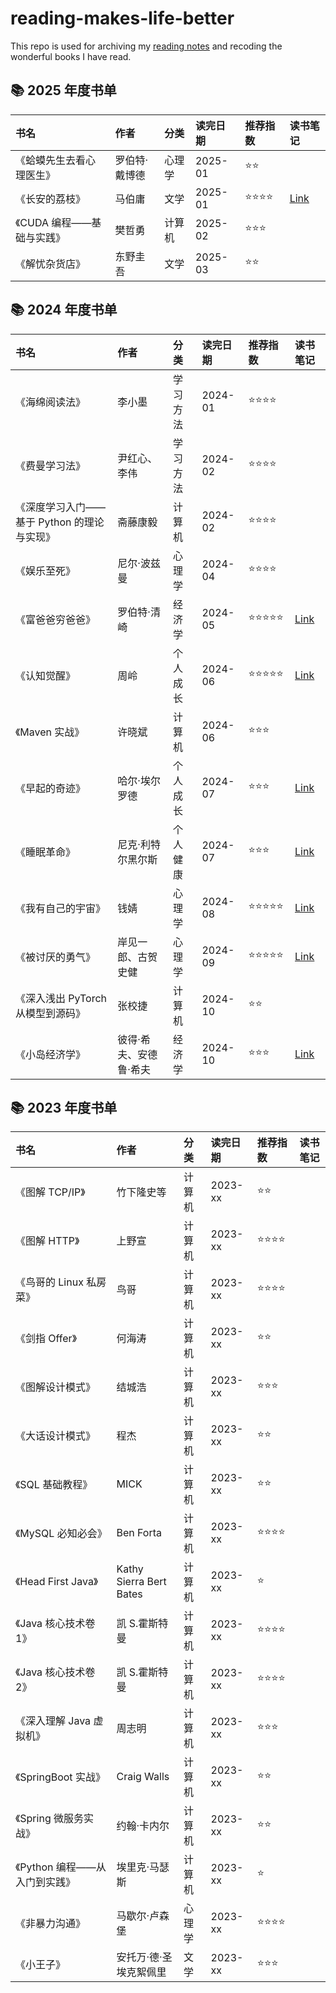 # reading-makes-life-better

This repo is used for archiving my [<u>reading notes</u>](https://shen-shanshan.github.io/categories/%E9%98%85%E8%AF%BB/) and recoding the wonderful books I have read.

## 📚 2025 年度书单

|           书名            |     作者      |  分类  | 读完日期 | 推荐指数 |     读书笔记      |
| :------------------------ | :------------ | :----- | :------- | :------- | :---------------- |
| 《蛤蟆先生去看心理医生》  | 罗伯特·戴博德 | 心理学 | 2025-01  | ⭐⭐       |                   |
| 《长安的荔枝》            | 马伯庸        | 文学   | 2025-01  | ⭐⭐⭐⭐     | [<u>Link</u>][32] |
| 《CUDA 编程——基础与实践》 | 樊哲勇        | 计算机 | 2025-02  | ⭐⭐⭐      |                   |
| 《解忧杂货店》            | 东野圭吾      | 文学   | 2025-03  | ⭐⭐       |                   |

<!-- 31～? -->
<!--《蛤蟆先生去看心理医生》-->
<!--《长安的荔枝》-->
[32]: https://shen-shanshan.github.io/articles/%E9%95%BF%E5%AE%89%E7%9A%84%E8%8D%94%E6%9E%9D%E8%AF%BB%E4%B9%A6%E7%AC%94%E8%AE%B0-%E6%8A%AB%E7%9D%80%E5%8E%86%E5%8F%B2%E5%A4%96%E8%A1%A3%E7%9A%84%E8%81%8C%E5%9C%BA%E7%94%9F%E5%AD%98%E6%8C%87%E5%8D%97/

## 📚 2024 年度书单

|                    书名                    |          作者          |   分类   | 读完日期 | 推荐指数 |     读书笔记      |
| :----------------------------------------- | :--------------------- | :------- | :------- | :------- | :---------------- |
| 《海绵阅读法》                             | 李小墨                 | 学习方法 | 2024-01  | ⭐⭐⭐⭐     |                   |
| 《费曼学习法》                             | 尹红心、李伟           | 学习方法 | 2024-02  | ⭐⭐⭐⭐     |                   |
| 《深度学习入门——基于 Python 的理论与实现》 | 斋藤康毅               | 计算机   | 2024-02  | ⭐⭐⭐⭐     |                   |
| 《娱乐至死》                               | 尼尔·波兹曼            | 心理学   | 2024-04  | ⭐⭐⭐⭐     |                   |
| 《富爸爸穷爸爸》                           | 罗伯特·清崎            | 经济学   | 2024-05  | ⭐⭐⭐⭐⭐    | [<u>Link</u>][22] |
| 《认知觉醒》                               | 周岭                   | 个人成长 | 2024-06  | ⭐⭐⭐⭐⭐    | [<u>Link</u>][23] |
| 《Maven 实战》                             | 许晓斌                 | 计算机   | 2024-06  | ⭐⭐⭐      |                   |
| 《早起的奇迹》                             | 哈尔·埃尔罗德          | 个人成长 | 2024-07  | ⭐⭐⭐      | [<u>Link</u>][25] |
| 《睡眠革命》                               | 尼克·利特尔黑尔斯      | 个人健康 | 2024-07  | ⭐⭐⭐      | [<u>Link</u>][26] |
| 《我有自己的宇宙》                         | 钱婧                   | 心理学   | 2024-08  | ⭐⭐⭐⭐⭐    | [<u>Link</u>][27] |
| 《被讨厌的勇气》                           | 岸见一郎、古贺史健     | 心理学   | 2024-09  | ⭐⭐⭐⭐⭐    | [<u>Link</u>][28] |
| 《深入浅出 PyTorch 从模型到源码》          | 张校捷                 | 计算机   | 2024-10  | ⭐⭐       |                   |
| 《小岛经济学》                             | 彼得·希夫、安德鲁·希夫 | 经济学   | 2024-10  | ⭐⭐⭐      | [<u>Link</u>][30] |

<!-- 18～30 -->
<!--《富爸爸穷爸爸》-->
[22]: https://shen-shanshan.github.io/articles/%E5%AF%8C%E7%88%B8%E7%88%B8%E7%A9%B7%E7%88%B8%E7%88%B8%E8%AF%BB%E4%B9%A6%E7%AC%94%E8%AE%B0-%E8%B4%A2%E5%95%86%E6%95%99%E8%82%B2%E5%90%AF%E8%92%99%E4%B9%8B%E4%BD%9C/
<!--《认知觉醒》-->
[23]: https://shen-shanshan.github.io/articles/%E8%AE%A4%E7%9F%A5%E8%A7%89%E9%86%92%E8%AF%BB%E4%B9%A6%E7%AC%94%E8%AE%B0-%E5%BC%80%E5%90%AF%E5%BF%83%E6%99%BA%E6%8E%8C%E6%8E%A7%E8%87%AA%E5%B7%B1%E7%9A%84%E7%94%9F%E6%B4%BB/
<!--《早起的奇迹》-->
[25]: https://shen-shanshan.github.io/articles/%E6%97%A9%E8%B5%B7%E7%9A%84%E5%A5%87%E8%BF%B9%E8%AF%BB%E4%B9%A6%E7%AC%94%E8%AE%B0-%E5%88%B6%E5%AE%9A%E4%BD%A0%E7%9A%84%E6%97%A9%E8%B5%B7%E8%AE%A1%E5%88%92/
<!--《睡眠革命》-->
[26]: https://shen-shanshan.github.io/articles/%E7%9D%A1%E7%9C%A0%E9%9D%A9%E5%91%BD%E8%AF%BB%E4%B9%A6%E7%AC%94%E8%AE%B0-%E4%BA%86%E8%A7%A3%E4%BD%A0%E7%9A%84%E6%98%BC%E5%A4%9C%E8%8A%82%E5%BE%8B/
<!--《我有自己的宇宙》-->
[27]: https://shen-shanshan.github.io/articles/%E6%88%91%E6%9C%89%E8%87%AA%E5%B7%B1%E7%9A%84%E5%AE%87%E5%AE%99%E8%AF%BB%E4%B9%A6%E7%AC%94%E8%AE%B0-%E5%B9%B4%E8%BD%BB%E4%BA%BA%E7%9A%84%E8%81%8C%E5%9C%BA%E7%94%9F%E5%AD%98%E4%B9%8B%E9%81%93/
<!--《被讨厌的勇气》-->
[28]: https://shen-shanshan.github.io/articles/%E8%A2%AB%E8%AE%A8%E5%8E%8C%E7%9A%84%E5%8B%87%E6%B0%94%E8%AF%BB%E4%B9%A6%E7%AC%94%E8%AE%B0-%E6%8E%A5%E7%BA%B3%E8%87%AA%E6%88%91%E5%8B%87%E6%95%A2%E5%9C%B0%E6%84%9F%E5%8F%97%E7%94%9F%E6%B4%BB/
<!--《小岛经济学》-->
[30]: https://shen-shanshan.github.io/articles/%E5%B0%8F%E5%B2%9B%E7%BB%8F%E6%B5%8E%E5%AD%A6%E8%AF%BB%E4%B9%A6%E7%AC%94%E8%AE%B0-%E6%B7%B1%E5%85%A5%E6%B5%85%E5%87%BA%E7%BB%8F%E6%B5%8E%E5%AD%A6%E5%8E%9F%E7%90%86/

## 📚 2023 年度书单

|             书名              |          作者           |  分类  | 读完日期 | 推荐指数 | 读书笔记 |
| :---------------------------- | :---------------------- | :----- | :------- | :------- | :------- |
| 《图解 TCP/IP》               | 竹下隆史等              | 计算机 | 2023-xx  | ⭐⭐       |          |
| 《图解 HTTP》                 | 上野宣                  | 计算机 | 2023-xx  | ⭐⭐⭐⭐     |          |
| 《鸟哥的 Linux 私房菜》       | 鸟哥                    | 计算机 | 2023-xx  | ⭐⭐⭐⭐     |          |
| 《剑指 Offer》                | 何海涛                  | 计算机 | 2023-xx  | ⭐⭐       |          |
| 《图解设计模式》              | 结城浩                  | 计算机 | 2023-xx  | ⭐⭐⭐      |          |
| 《大话设计模式》              | 程杰                    | 计算机 | 2023-xx  | ⭐⭐       |          |
| 《SQL 基础教程》              | MICK                    | 计算机 | 2023-xx  | ⭐⭐       |          |
| 《MySQL 必知必会》            | Ben Forta               | 计算机 | 2023-xx  | ⭐⭐⭐⭐     |          |
| 《Head First Java》           | Kathy Sierra Bert Bates | 计算机 | 2023-xx  | ⭐        |          |
| 《Java 核心技术卷 1》         | 凯 S.霍斯特曼           | 计算机 | 2023-xx  | ⭐⭐⭐⭐     |          |
| 《Java 核心技术卷 2》         | 凯 S.霍斯特曼           | 计算机 | 2023-xx  | ⭐⭐⭐⭐     |          |
| 《深入理解 Java 虚拟机》      | 周志明                  | 计算机 | 2023-xx  | ⭐⭐⭐      |          |
| 《SpringBoot 实战》           | Craig Walls             | 计算机 | 2023-xx  | ⭐⭐       |          |
| 《Spring 微服务实战》         | 约翰·卡内尔             | 计算机 | 2023-xx  | ⭐⭐       |          |
| 《Python 编程——从入门到实践》 | 埃里克·马瑟斯           | 计算机 | 2023-xx  | ⭐        |          |
| 《非暴力沟通》                | 马歇尔·卢森堡           | 心理学 | 2023-xx  | ⭐⭐⭐⭐     |          |
| 《小王子》                    | 安托万·德·圣埃克絮佩里  | 文学   | 2023-xx  | ⭐⭐⭐      |          |

<!-- 1～17 -->
